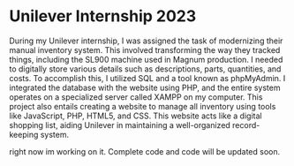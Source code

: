 # Unilever Internship 2023

During my Unilever internship, I was assigned the task of modernizing their manual inventory system. This involved transforming the way they tracked things, including the SL900 machine used in Magnum production. I needed to digitally store various details such as descriptions, parts, quantities, and costs. To accomplish this, I utilized SQL and a tool known as phpMyAdmin. I integrated the database with the website using PHP, and the entire system operates on a specialized server called XAMPP on my computer. This project also entails creating a website to manage all inventory using tools like JavaScript, PHP, HTML5, and CSS. This website acts like a digital shopping list, aiding Unilever in maintaining a well-organized record-keeping system.

right now im working on it. Complete code and code will be updated soon.
